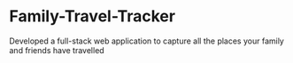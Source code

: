 # Family-Travel-Tracker
Developed a full-stack web application to capture all the places your family and friends have travelled
